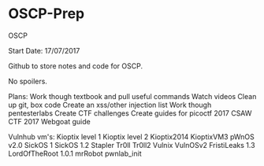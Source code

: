 # OSCP-Prep
OSCP

Start Date: 17/07/2017

Github to store notes and code for OSCP.

No spoilers.

Plans:
Work though textbook and pull useful commands
Watch videos
Clean up git, box code
Create an xss/other injection list
Work though pentesterlabs
Create CTF challenges
Create guides for picoctf 2017
CSAW CTF 2017
Webgoat guide

Vulnhub vm's: 
Kioptix level 1
Kioptix level 2
Kioptix2014
KioptixVM3
pWnOS v2.0
SickOS 1
SickOS 1.2
Stapler
Tr0ll
Tr0ll2
Vulnix
VulnOSv2
FristiLeaks 1.3
LordOfTheRoot 1.0.1
mrRobot
pwnlab_init

